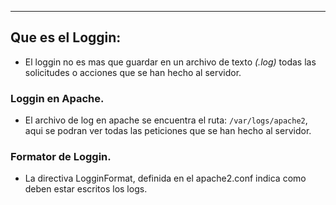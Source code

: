 
---
## Que es el Loggin:
- El loggin no es mas que guardar en un archivo de texto *(.log)* todas las solicitudes o acciones que se han hecho al servidor. 
### Loggin en Apache.
- El archivo de log en apache se encuentra el ruta: `/var/logs/apache2`, aqui se podran ver todas las peticiones que se han hecho al servidor.

### Formator de Loggin.
- La directiva LogginFormat, definida en el apache2.conf indica como  deben estar escritos los logs.






